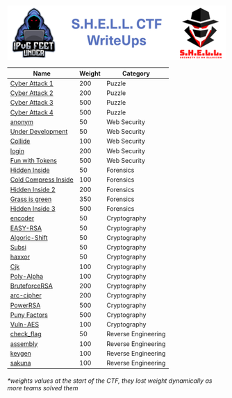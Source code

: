 ![S.H.E.L.L.CTF](banner.png)

|Name|Weight|Category|
|---|---|---|
|[Cyber Attack 1](https://github.com/ipv6-feet-under/WriteUps-S.H.E.L.L.CTF21/tree/main/Cyber%20Attack%201)| 200| Puzzle|
|[Cyber Attack 2](https://github.com/ipv6-feet-under/WriteUps-S.H.E.L.L.CTF21/tree/main/Cyber%20Attack%202)| 200| Puzzle|
|[Cyber Attack 3](https://github.com/ipv6-feet-under/WriteUps-S.H.E.L.L.CTF21/tree/main/Cyber%20Attack%203)| 500| Puzzle|
|[Cyber Attack 4](https://github.com/ipv6-feet-under/WriteUps-S.H.E.L.L.CTF21/tree/main/Cyber%20Attack%204)| 500| Puzzle|
|[anonym]()| 50| Web Security|
|[Under Development]()| 50| Web Security|
|[Collide]()| 100| Web Security|
|[login]()| 200| Web Security|
|[Fun with Tokens]()| 500| Web Security|
|[Hidden Inside]()| 50| Forensics|
|[Cold Compress Inside]()| 100| Forensics|
|[Hidden Inside 2]()| 200| Forensics|
|[Grass is green]()| 350| Forensics|
|[Hidden Inside 3]()| 500| Forensics|
|[encoder]()| 50| Cryptography|
|[EASY-RSA]()| 50| Cryptography|
|[Algoric-Shift]()| 50| Cryptography|
|[Subsi]()| 50| Cryptography|
|[haxxor]()| 50| Cryptography|
|[Cjk]()| 100| Cryptography|
|[Poly-Alpha]()| 100| Cryptography|
|[BruteforceRSA]()| 200| Cryptography|
|[arc-cipher]()| 200| Cryptography|
|[PowerRSA]()| 500| Cryptography|
|[Puny Factors]()| 500| Cryptography|
|[Vuln-AES]()| 100| Cryptography|
|[check_flag]()| 50| Reverse Engineering|
|[assembly]()| 100| Reverse Engineering|
|[keygen]()| 100| Reverse Engineering|
|[sakuna]()| 100| Reverse Engineering|

###### *weights values at the start of the CTF, they lost weight dynamically as more teams solved them
